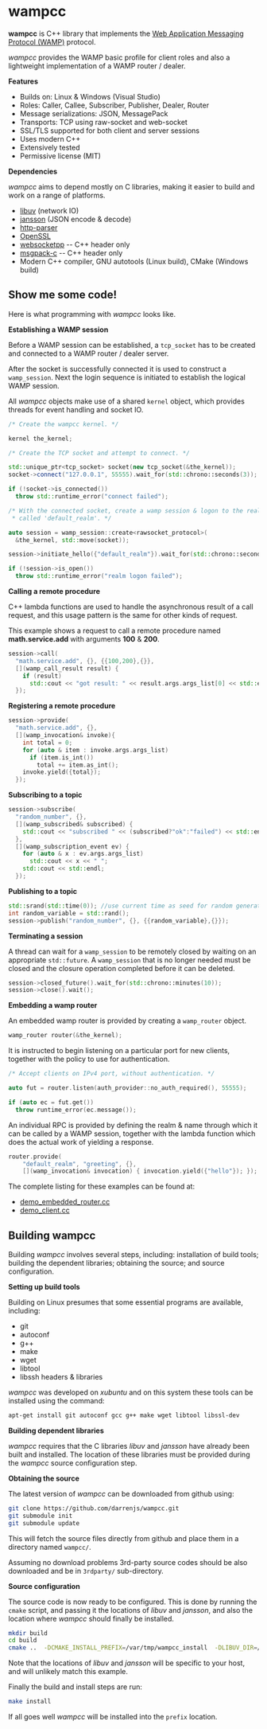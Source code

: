 # **wampcc**

**wampcc** is C++ library that implements the [Web Application Messaging Protocol (WAMP)](http://wamp-proto.org/) protocol.

*wampcc* provides the WAMP basic profile for client roles and also a lightweight implementation of a WAMP router / dealer.

**Features**

 - Builds on: Linux & Windows (Visual Studio)
 - Roles: Caller, Callee, Subscriber, Publisher, Dealer, Router
 - Message serializations: JSON, MessagePack
 - Transports: TCP using raw-socket and web-socket
 - SSL/TLS supported for both client and server sessions
 - Uses modern C++
 - Extensively tested
 - Permissive license (MIT)

**Dependencies**

*wampcc* aims to depend mostly on C libraries, making it easier to build and work on a range of platforms.

 - [libuv](http://libuv.org/) (network IO)
 - [jansson](http://www.digip.org/jansson/) (JSON encode & decode)
 - [http-parser](https://github.com/nodejs/http-parser)
 - [OpenSSL](https://www.openssl.org/)
 - [websocketpp](https://www.zaphoyd.com/websocketpp) -- C++ header only
 - [msgpack-c](https://github.com/msgpack/msgpack-c) -- C++ header only
 - Modern C++ compiler, GNU autotools (Linux build), CMake (Windows build)

## Show me some code!

Here is what programming with *wampcc* looks like.

**Establishing a WAMP session**


Before a WAMP session can be established, a `tcp_socket` has to be created and connected to a WAMP router / dealer server.

After the socket is successfully connected it is used to construct a `wamp_session`. Next the login sequence is initiated to establish the logical WAMP session.

All *wampcc* objects make use of a shared `kernel` object, which provides threads for event handling and socket IO.

```c++
/* Create the wampcc kernel. */

kernel the_kernel;

/* Create the TCP socket and attempt to connect. */

std::unique_ptr<tcp_socket> socket(new tcp_socket(&the_kernel));
socket->connect("127.0.0.1", 55555).wait_for(std::chrono::seconds(3));

if (!socket->is_connected())
  throw std::runtime_error("connect failed");

/* With the connected socket, create a wamp session & logon to the realm
 * called 'default_realm'. */

auto session = wamp_session::create<rawsocket_protocol>(
  &the_kernel, std::move(socket));

session->initiate_hello({"default_realm"}).wait_for(std::chrono::seconds(3));

if (!session->is_open())
  throw std::runtime_error("realm logon failed");
```

**Calling a remote procedure**

C++ lambda functions are used to handle the asynchronous result of a call request, and this usage pattern is the same for other kinds of request.

This example shows a request to call a remote procedure named **math.service.add** with arguments **100** & **200**.

```c++
session->call(
  "math.service.add", {}, {{100,200},{}},
  [](wamp_call_result result) {
    if (result)
      std::cout << "got result: " << result.args.args_list[0] << std::endl;
  });
```

**Registering a remote procedure**
```c++
session->provide(
  "math.service.add", {},
  [](wamp_invocation& invoke){
    int total = 0;
    for (auto & item : invoke.args.args_list)
      if (item.is_int())
        total += item.as_int();
    invoke.yield({total});
  });
```

**Subscribing to a topic**
```c++
session->subscribe(
  "random_number", {},
  [](wamp_subscribed& subscribed) {
    std::cout << "subscribed " << (subscribed?"ok":"failed") << std::endl;
  },
  [](wamp_subscription_event ev) {
    for (auto & x : ev.args.args_list)
      std::cout << x << " ";
    std::cout << std::endl;
  });
```

**Publishing to a topic**
```c++
std::srand(std::time(0)); //use current time as seed for random generator
int random_variable = std::rand();
session->publish("random_number", {}, {{random_variable},{}});
```

**Terminating a session**

A thread can wait for a `wamp_session` to be remotely closed by waiting on an appropriate `std::future`. A `wamp_session` that is no longer needed must be closed and the closure operation completed before it can be deleted.

```c++
session->closed_future().wait_for(std::chrono::minutes(10));
session->close().wait();
```

**Embedding a wamp router**

An embedded wamp router is provided by creating a `wamp_router` object.

```c++
wamp_router router(&the_kernel);
```

It is instructed to begin listening on a particular port for new clients, together with the policy to use for authentication.

```c++
/* Accept clients on IPv4 port, without authentication. */

auto fut = router.listen(auth_provider::no_auth_required(), 55555);

if (auto ec = fut.get())
  throw runtime_error(ec.message());
```

An individual RPC is provided by defining the realm & name through which it can be called by a WAMP session, together with the lambda function which does the actual work of yielding a response.

```c++
router.provide(
    "default_realm", "greeting", {},
    [](wamp_invocation& invocation) { invocation.yield({"hello"}); });
```

The complete listing for these examples can be found at:

 - [demo_embedded_router.cc](https://github.com/darrenjs/wampcc/blob/master/examples/basic/demo_embedded_router.cc)
 - [demo_client.cc](https://github.com/darrenjs/wampcc/blob/master/examples/basic/demo_client.cc)


## Building wampcc

Building *wampcc* involves several steps, including: installation of build tools; building the dependent libraries; obtaining the source; and source configuration.

**Setting up build tools**

Building on Linux presumes that some essential programs are available, including:

- git
- autoconf
- g++
- make
- wget
- libtool
- libssh headers & libraries

*wampcc* was developed on *xubuntu* and on this system these tools can be installed using the command:

```bash
apt-get install git autoconf gcc g++ make wget libtool libssl-dev
```

**Building dependent libraries**

*wampcc* requires that the C libraries *libuv* and *jansson* have already been built and installed.  The location of these libraries must be provided during the *wampcc* source configuration step.

**Obtaining the source**

The latest version of *wampcc* can be downloaded from github using:

```bash
git clone https://github.com/darrenjs/wampcc.git
git submodule init
git submodule update
```

This will fetch the source files directly from github and place them in a directory named `wampcc/`.

Assuming no download problems 3rd-party source codes should be also downloaded and be in `3rdparty/` sub-directory.

**Source configuration**

The source code is now ready to be configured.  This is done by running the `cmake` script, and passing it the locations of *libuv* and *jansson*, and also the location where *wampcc* should finally be installed.

```bash
mkdir build
cd build
cmake ..  -DCMAKE_INSTALL_PREFIX=/var/tmp/wampcc_install  -DLIBUV_DIR=/opt/libuv-1.10.2 ---DJANSSON_DIR=/opt/jansson-2.10
```

Note that the locations of *libuv* and *jansson* will be specific to your host, and will unlikely match this example.

Finally the build and install steps are run:

```bash
make install
```

If all goes well *wampcc* will be installed into the `prefix` location.
